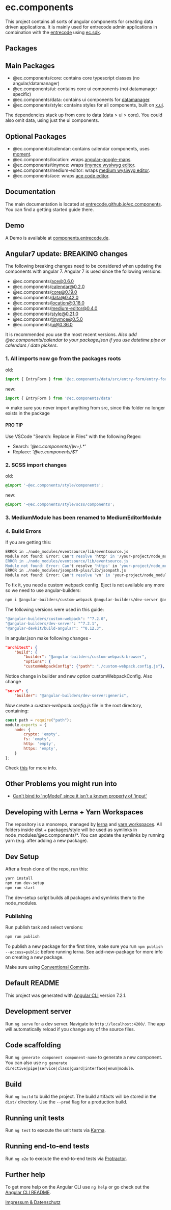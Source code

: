 # ec.components

This project contains all sorts of angular components for creating data driven applications.
It is mainly used for entrecode admin applications in combination with the [entrecode](https://doc.entrecode.de) using [ec.sdk](https://github.com/entrecode/ec.sdk).

## Packages

## Main Packages

- @ec.components/core: contains core typescript classes (no angular/datamanager)
- @ec.components/ui: contains core ui components (not datamanager specific)
- @ec.components/data: contains ui components for [datamanager](https://doc.entrecode.de).
- @ec.components/style: contains styles for all components, built on [x.ui](https://entrecode.github.io/x.ui/).

The dependencies stack up from core to data (data > ui > core). You could also omit data, using just the ui components.

## Optional Packages

- @ec.components/calendar: contains calendar components, uses [moment](https://github.com/moment/moment).
- @ec.components/location: wraps [angular-google-maps](https://github.com/SebastianM/angular-google-maps).
- @ec.components/tinymce: wraps [tinymce wysiwyg editor](https://github.com/tinymce/tinymce).
- @ec.components/medium-editor: wraps [medium wysiwyg editor](https://github.com/yabwe/medium-editor).
- @ec.components/ace: wraps [ace code editor](https://github.com/ajaxorg/ace).

## Documentation

The main documentation is located at [entrecode.github.io/ec.components](https://entrecode.github.io/ec.components/). You can find a getting started guide there.

## Demo

A Demo is available at [components.entrecode.de](https://components.entrecode.de).

## Angular7 update: BREAKING changes

The following breaking changes need to be considered when updating the components with angular 7.
Angular 7 is used since the following versions:

- @ec.components/ace@0.6.0
- @ec.components/calendar@0.2.0
- @ec.components/core@0.19.0
- @ec.components/data@0.42.0
- @ec.components/location@0.18.0
- @ec.components/medium-editor@0.4.0
- @ec.components/style@0.21.0
- @ec.components/tinymce@0.5.0
- @ec.components/ui@0.36.0

It is recommended you use the most recent versions. *Also add @ec.components/calendar to your package.json if you use datetime pipe or calendars / date pickers*.

### 1. All imports now go from the packages roots

old:

```ts
import { EntryForm } from '@ec.components/data/src/entry-form/entry-form.component'
```

new:

```ts
import { EntryForm } from '@ec.components/data'
```

=> make sure you never import anything from src, since this folder no longer exists in the package

#### PRO TIP

Use VSCode "Search: Replace in Files" with the following Regex:

- Search: _'@ec.components/(\w+).*'_
- Replace: _'@ec.components/$1'_

### 2. SCSS import changes

old:

```scss
@import '~@ec.components/style/components';
```

new:

```scss
@import '~@ec.components/style/scss/components';
```

### 3. MediumModule has been renamed to MediumEditorModule

### 4. Build Errors

If you are getting this:

```sh
ERROR in ./node_modules/eventsource/lib/eventsource.js
Module not found: Error: Can't resolve 'http' in '/your-project/node_modules/eventsource/lib'
ERROR in ./node_modules/eventsource/lib/eventsource.js
Module not found: Error: Can't resolve 'https' in 'your-project/node_modules/eventsource/lib'
ERROR in ./node_modules/jsonpath-plus/lib/jsonpath.js
Module not found: Error: Can't resolve 'vm' in 'your-project/node_modules/jsonpath-plus/lib'
```

To fix it, you need a custom webpack config. Eject is not available any more so we need to use angular-builders:

```sh
npm i @angular-builders/custom-webpack @angular-builders/dev-server @angular-devkit/build-angular --save-dev
```

The following versions were used in this guide:

```sh
"@angular-builders/custom-webpack": "^7.2.0",
"@angular-builders/dev-server": "^7.2.1",
"@angular-devkit/build-angular": "^0.12.3",
```

In angular.json make following changes -

```json
"architect": {
    "build": {
        "builder": "@angular-builders/custom-webpack:browser",
        "options": {
        "customWebpackConfig": {"path": "./custom-webpack.config.js"},
```

Notice change in builder and new option customWebpackConfig. Also change

```json
"serve": {
    "builder": "@angular-builders/dev-server:generic",
```

Now create a _custom-webpack.config.js_ file in the root directory, containing:

```js
const path = require("path");
module.exports = {
    node: {
        crypto: 'empty',
        fs: 'empty',
        http: 'empty',
        https: 'empty',
    }
};
```

Check [this](https://stackoverflow.com/questions/39187556/angular-cli-where-is-webpack-config-js-file-new-angular6-does-not-support-ng-e) for more info.

## Other Problems you might run into

- [Can't bind to 'ngModel' since it isn't a known property of 'input'](https://stackoverflow.com/questions/38892771/cant-bind-to-ngmodel-since-it-isnt-a-known-property-of-input)


## Developing with Lerna + Yarn Workspaces

The repository is a monorepo, managed by [lerna](https://github.com/lerna/lerna) and [yarn workspaces](https://yarnpkg.com/lang/en/docs/workspaces/).
All folders inside dist + packages/style will be used as symlinks in node_modules/@ec.components/*.
You can update the symlinks by running yarn (e.g. after adding a new package).

## Dev Setup

After a fresh clone of the repo, run this:

```sh
yarn install
npm run dev-setup
npm run start
```

The dev-setup script builds all packages and symlinks them to the node_modules.

### Publishing

Run publish task and select versions:

```sh
npm run publish
```

To publish a new package for the first time, make sure you run ```npm publish --access=public``` before running lerna. See add-new-package for more info on creating a new package.

Make sure using [Conventional Commits](https://www.conventionalcommits.org).

## Default README

This project was generated with [Angular CLI](https://github.com/angular/angular-cli) version 7.2.1.

## Development server

Run `ng serve` for a dev server. Navigate to `http://localhost:4200/`. The app will automatically reload if you change any of the source files.

## Code scaffolding

Run `ng generate component component-name` to generate a new component. You can also use `ng generate directive|pipe|service|class|guard|interface|enum|module`.

## Build

Run `ng build` to build the project. The build artifacts will be stored in the `dist/` directory. Use the `--prod` flag for a production build.

## Running unit tests

Run `ng test` to execute the unit tests via [Karma](https://karma-runner.github.io).

## Running end-to-end tests

Run `ng e2e` to execute the end-to-end tests via [Protractor](http://www.protractortest.org/).

## Further help

To get more help on the Angular CLI use `ng help` or go check out the [Angular CLI README](https://github.com/angular/angular-cli/blob/master/README.md).

[Impressum & Datenschutz](https://entrecode.de/datenschutz)
